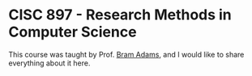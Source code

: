 # CISC 897 - Research Methods in Computer Science
This course was taught by Prof. [Bram Adams](http://mcis.cs.queensu.ca/bram.html), and I would like to share everything about it here.
